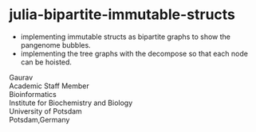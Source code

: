 # julia-bipartite-immutable-structs

- implementing immutable structs as bipartite graphs to show the pangenome bubbles.
- implementing the tree graphs with the decompose so that each node can be hoisted.

Gaurav \
Academic Staff Member \
Bioinformatics \
Institute for Biochemistry and Biology \
University of Potsdam \
Potsdam,Germany
